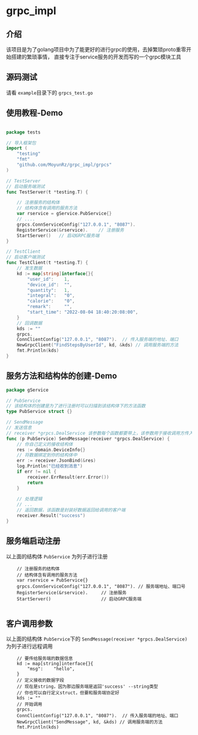 # grpc_impl

## 介绍

该项目是为了golang项目中为了能更好的进行grpc的使用，去掉繁琐proto重零开始搭建的繁琐事情，
直接专注于service服务的开发而写的一个grpc模块工具

## 源码测试

 请看 `example`目录下的 `grpcs_test.go`


## 使用教程-Demo

```go

package tests

// 导入框架包
import (
	"testing"
	"fmt"
	"github.com/MoyunRz/grpc_impl/grpcs"
)

// TestServer
// 启动服务端测试
func TestServer(t *testing.T) {

    // 注册服务的结构体
    // 结构体含有调用的服务方法
	var rservice = gService.PubService{}
	// ....
	grpcs.ConnServiceConfig("127.0.0.1", "8087").
	RegisterService(&rservice).    // 注册服务
	StartServer()   // 启动GRPC服务端
}

// TestClient
// 启动客户端测试
func TestClient(t *testing.T) {
    // 发生数据
	kd := map[string]interface{}{
		"user_id":    1,
		"device_id":  "",
		"quantity":   1,
		"integral":   "0",
		"calorie":    "0",
		"remark":     "",
		"start_time": "2022-08-04 18:40:20:08:00",
	}
	// 回调数据
	kds := ""
	grpcs.
	ConnClientConfig("127.0.0.1", "8087").  // 传入服务端的地址、端口
	NewGrpcClient("FindStepsByUserId", kd, &kds) // 调用服务端的方法
	fmt.Println(kds)
}

```

## 服务方法和结构体的创建-Demo

```go
package gService

// PubService
// 该结构体的创建是为了进行注册时可以扫描到该结构体下的方法函数
type PubService struct {}

// SendMessage
// 发送信息
// receiver *grpcs.DealService 该参数每个函数都要带上，该参数用于接收调用方传入的数据
func (p PubService) SendMessage(receiver *grpcs.DealService) {
    // 你自己定义的接收结构体
	res := domain.DeviceInfo{}
	// 将数据绑定到你的结构体中
	err := receiver.JsonBind(&res)
	log.Println("已经收到消息")
	if err != nil {
		receiver.ErrResult(err.Error())
		return
	}
	
	// 处理逻辑
	// ...
    // 返回数据，该函数是封装好数据返回给调用的客户端
	receiver.Result("success")
}

```

## 服务端启动注册

以上面的结构体 `PubService` 为列子进行注册
```
    // 注册服务的结构体
    // 结构体含有调用的服务方法
	var rservice = PubService{}
	grpcs.ConnServiceConfig("127.0.0.1", "8087"). // 服务端地址、端口号
	RegisterService(&rservice).     // 注册服务
	StartServer()                   // 启动GRPC服务端
	
```

## 客户调用参数

以上面的结构体 `PubService`下的 `SendMessage(receiver *grpcs.DealService)` 为列子进行远程调用

```
    // 要传给服务端的数据信息
    kd := map[string]interface{}{
		"msg":    "hello",
	}
    // 定义接收的数据字段
    // 现在是string，因为那边服务端是返回'success' --string类型
    // 你也可以自行定义struct，但要和服务端协定好
    kds := ""
    // 开始调用
	grpcs.
	ConnClientConfig("127.0.0.1", "8087").  // 传入服务端的地址、端口
	NewGrpcClient("SendMessage", kd, &kds) // 调用服务端的方法
	fmt.Println(kds)
```


